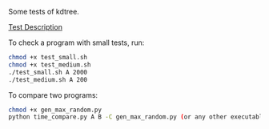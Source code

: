 Some tests of kdtree.

[Test Description](./task.md)

To check a program with small tests, run:

```sh
chmod +x test_small.sh
chmod +x test_medium.sh
./test_small.sh A 2000
./test_medium.sh A 200
```

To compare two programs:

```sh
chmod +x gen_max_random.py
python time_compare.py A B -C gen_max_random.py (or any other executable generator) [-T] [-OP]
```